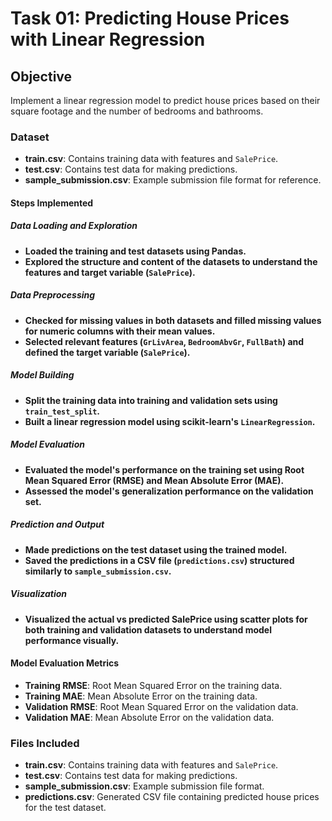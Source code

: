 # Task 01: Predicting House Prices with Linear Regression

## Objective
Implement a linear regression model to predict house prices based on their square footage and the number of bedrooms and bathrooms.

### Dataset
- **train.csv**: Contains training data with features and `SalePrice`.
- **test.csv**: Contains test data for making predictions.
- **sample_submission.csv**: Example submission file format for reference.

#### Steps Implemented

##### Data Loading and Exploration
- **Loaded the training and test datasets using Pandas.**
- **Explored the structure and content of the datasets to understand the features and target variable (`SalePrice`).**

##### Data Preprocessing
- **Checked for missing values in both datasets and filled missing values for numeric columns with their mean values.**
- **Selected relevant features (`GrLivArea`, `BedroomAbvGr`, `FullBath`) and defined the target variable (`SalePrice`).**

##### Model Building
- **Split the training data into training and validation sets using `train_test_split`.**
- **Built a linear regression model using scikit-learn's `LinearRegression`.**

##### Model Evaluation
- **Evaluated the model's performance on the training set using Root Mean Squared Error (RMSE) and Mean Absolute Error (MAE).**
- **Assessed the model's generalization performance on the validation set.**

##### Prediction and Output
- **Made predictions on the test dataset using the trained model.**
- **Saved the predictions in a CSV file (`predictions.csv`) structured similarly to `sample_submission.csv`.**

##### Visualization
- **Visualized the actual vs predicted SalePrice using scatter plots for both training and validation datasets to understand model performance visually.**

#### Model Evaluation Metrics
- **Training RMSE**: Root Mean Squared Error on the training data.
- **Training MAE**: Mean Absolute Error on the training data.
- **Validation RMSE**: Root Mean Squared Error on the validation data.
- **Validation MAE**: Mean Absolute Error on the validation data.

### Files Included
- **train.csv**: Contains training data with features and `SalePrice`.
- **test.csv**: Contains test data for making predictions.
- **sample_submission.csv**: Example submission file format.
- **predictions.csv**: Generated CSV file containing predicted house prices for the test dataset.
